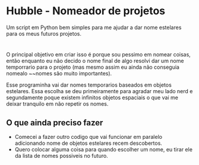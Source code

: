 # Hubble - Nomeador de projetos
Um script em Python bem simples para me ajudar a dar nome estelares para os meus futuros projetos.
#

<p>O principal objetivo em criar isso é porque sou pessimo em nomear coisas, então enquanto eu não decido o nome final de algo resolvi dar um nome temporrario para o projeto (mas mesmo assim eu ainda não conseguia nomealo ~~nomes são muito importantes).<p/>
<p>Esse programinha vai dar nomes temporarios baseados em objetos estelares. Essa escolha se deu primeiramente para agradar meu lado nerd e segundamente poque existem infinitos objetos espaciais o que vai me deixar tranquilo em não repetir os nomes.<p/>

## O que ainda preciso fazer

* Comecei a fazer outro codigo que vai funcionar em paralelo adicionando nome de objetos estelares recem descobertos.
* Quero colocar alguma coisa para quando escolher um nome, eu tirar ele da lista de nomes possiveis no futuro.


